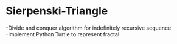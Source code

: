 # Sierpenski-Triangle

-Divide and conquer algorithm for indefinitely recursive sequence                                          
-Implement Python Turtle to represent fractal
